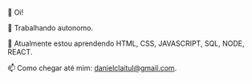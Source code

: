 👋 Oi!

🔭 Trabalhando autonomo.

🌱 Atualmente estou aprendendo HTML, CSS, JAVASCRIPT, SQL, NODE, REACT.

📫 Como chegar até mim: danielclaitul@gmail.com.

